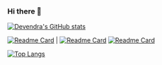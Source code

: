 ### Hi there 👋

   [![Devendra's GitHub stats](https://github-readme-stats.vercel.app/api?username=thakursachin05&show_icons=true&theme=radical&align=center)](https://github.com/thakursachin05/thakursachin05)

   
   [![Readme Card](https://github-readme-stats.vercel.app/api/pin/?username=thakursachin05&repo=SmartCrypt)](https://github.com/thakursachin05/SmartCrypt) | 
   [![Readme Card](https://github-readme-stats.vercel.app/api/pin/?username=thakursachin05&repo=Chillax)](https://github.com/thakursachin05/Chillax)
   [![Readme Card](https://github-readme-stats.vercel.app/api/pin/?username=thakursachin05&repo=ChillTalk)](https://github.com/thakursachin05/ChillTalk)
   
   
   [![Top Langs](https://github-readme-stats.vercel.app/api/top-langs/?username=thakursachin05)](https://github.com/thakursachin05/thakursachin05)

<!--
**thakursachin05/thakursachin05** is a ✨ _special_ ✨ repository because its `README.md` (this file) appears on your GitHub profile.

Here are some ideas to get you started:

- 🔭 I’m currently working on ...
- 🌱 I’m currently learning ...
- 👯 I’m looking to collaborate on ...
- 🤔 I’m looking for help with ...
- 💬 Ask me about ...
- 📫 How to reach me: ...
- 😄 Pronouns: ...
- ⚡ Fun fact: ...
-->
